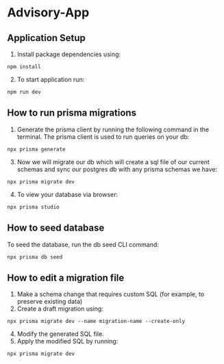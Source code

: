 # Advisory-App

## Application Setup
1. Install package dependencies using:
```
npm install
```
2. To start application run:
```
npm run dev
```

## How to run prisma migrations
1. Generate the prisma client by running the following command in the terminal. The prisma client is used to run queries on your db:
```
npx prisma generate
```
3. Now we will migrate our db which will create a sql file of our current schemas and sync our postgres db with any prisma schemas we have:
 ```
npx prisma migrate dev
```
4. To view your database via browser:
 ```
npx prisma studio
```

## How to seed database
To seed the database, run the db seed CLI command:
```
npx prisma db seed
```

## How to edit a migration file
1. Make a schema change that requires custom SQL (for example, to preserve existing data)
2. Create a draft migration using:
```
npx prisma migrate dev --name migration-name --create-only
```
4. Modify the generated SQL file.
5. Apply the modified SQL by running:
```
npx prisma migrate dev
```
